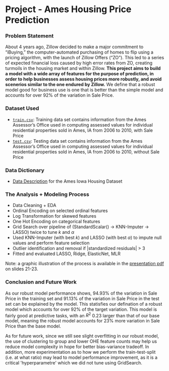 # Project - Ames Housing Price Prediction


### Problem Statement

About 4 years ago, Zillow decided to make a major commitment to “iBuying,” the computer-automated purchasing of homes to flip using a pricing algorithm, with the launch of Zillow Offers (“ZO”). This led to a series of expected financial loss caused by high error rates from ZO, creating turmoils in the housing market and within Zillow. 
__This project aims to build a model with a wide array of features for the purpose of prediction, in order to help businesses assess housing prices more robustly, and avoid scenerios similar to the one endured by Zillow.__
We define that a robust model good for business use is one that is better than the simple model and accounts for over 92% of the variation in Sale Price. 

### Dataset Used
* [`train.csv`](datasets/train.csv): Training data set contains information from the Ames Assessor’s Office used in computing assessed values for individual residential properties sold in Ames, IA from 2006 to 2010, with Sale Price
* [`test.csv`](datasets/test.csv): Testing data set contains information from the Ames Assessor’s Office used in computing assessed values for individual residential properties sold in Ames, IA from 2006 to 2010, without Sale Price

### Data Dictionary
* [Data Description](http://jse.amstat.org/v19n3/decock/DataDocumentation.txt) for the Ames Iowa Housing Dataset

### The Analysis + Modeling Process

- Data Cleaning + EDA
- Ordinal Encoding on selected ordinal features 
- Log Transformation for skewed features
- One Hot Encoding on categorical features
- Grid Search over pipeline of (StandardScalar() $\rightarrow$ KNN-Imputer $\rightarrow$ LASSO) twice to tune $k$ and $\alpha$
- Used KNN-Imputer (with best $k$) and LASSO (with best $\alpha$) to impute null values and perform feature selection
- Outlier identification and removal if |standardized residuals| > 3
- Fitted and evaluated LASSO, Ridge, ElasticNet, MLR

Note: a graphic illustration of the process is available in the [presentation pdf](GA_DSI_Project_2.pdf) on slides 21-23.


### Conclusion and Future Work

As our robust model performance shows, 94.93% of the variation in Sale Price in the training set and 91.13% of the variation in Sale Price in the test set can be explained by the model. This statisfies our defination of a robust model which accounts for over 92% of the target variation. This model is fairly good at predictive tasks, with an $R^2$ 0.23 larger than that of our base model, meaning the robust model accounts for 23% more variation in Sale Price than the base model.

As for future work, since we still see slight overfitting in our robust model, the use of clustering to group and lower OHE feature counts may help us reduce model complexity in hope for better bias-variance tradeoff. In addition, more experimentation as to how we perform the train-test-split (i.e. at what ratio) may lead to model performance improvement, as it is a critical 'hyperparametre' which we did not tune using GridSearch. 